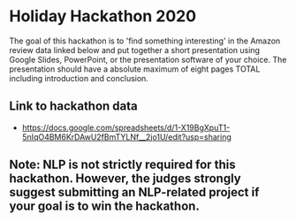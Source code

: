 # Holiday Hackathon 2020

The goal of this hackathon is to 'find something interesting' in the Amazon review data linked below and put together a short presentation using Google Slides, PowerPoint, or the presentation software of your choice. The presentation should have a absolute maximum of eight pages TOTAL including introduction and conclusion.


## Link to hackathon data
* https://docs.google.com/spreadsheets/d/1-X19BgXpuT1-5nIqO4BM6KrDAwU2fBmTYLNf__2jo1U/edit?usp=sharing


## Note: NLP is not strictly required for this hackathon.  However, the judges strongly suggest submitting an NLP-related project if your goal is to **win** the hackathon.